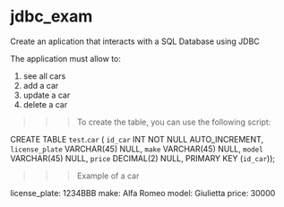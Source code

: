 # jdbc_exam

Create an aplication that interacts with a SQL Database using JDBC

The application must allow to:

1. see all cars
2. add a car
3. update a car
4. delete a car

>>>To create the table, you can use the following script:

CREATE TABLE `test`.`car` (
  `id_car` INT NOT NULL AUTO_INCREMENT,
  `license_plate` VARCHAR(45) NULL,
  `make` VARCHAR(45) NULL,
  `model` VARCHAR(45) NULL,
  `price` DECIMAL(2) NULL,
  PRIMARY KEY (`id_car`));
  
>>>Example of a car

license_plate: 1234BBB
make: Alfa Romeo
model: Giulietta
price: 30000
  
